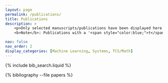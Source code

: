 ```yaml
---
layout: page
permalink: /publications/
title: Publications
description: >
    <p>Only selected manuscripts/publications have been displayed here. For a list of all acknowledged works that I have participated in, please check my Google Scholar/dblp profile(s). <br>
    <b>Note</b>: Publications with a '<span style="color:blue;">†</span>' symbol appended to the immediate right of my name indicate my first (co-)authorship therein.</p>

nav: false
nav_order: 2
display_categories: [Machine Learning, Systems, TCS/Math]
---
```


<!-- _pages/publications.md -->

<!-- Bibsearch Feature -->

{% include bib_search.liquid %}

<div class="publications">

{% bibliography --file papers %}

</div>
